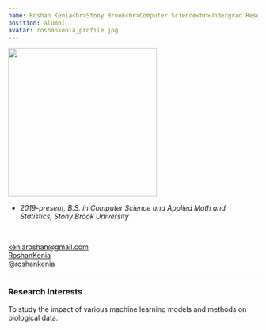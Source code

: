 ```yaml
---
name: Roshan Kenia<br>Stony Brook<br>Computer Science<br>Undergrad Researcher<br>2020-2021<br>Currently: intern at SupplyHouse.com<br>
position: alumni
avatar: roshankenia_profile.jpg
---
```


<img width="300" src="{{site.baseurl}}/images/people/{{page.avatar}}" data-action="zoom">
<br>

- _2019-present, B.S. in Computer Science and Applied Math and Statistics, Stony Brook University_ <br>
<br>

<a href="mailto:keniaroshan@gmail.com"><i class="fa fa-envelope-o"></i> keniaroshan@gmail.com</a><br>
<a href="https://www.linkedin.com/in/roshan-kenia/"><i class="fa fa-linkedin-square"></i> RoshanKenia</a><br>
<a href="https://github.com/roshankenia"><i class="fa fa-github"></i> @roshankenia </a><br>

<hr>

### Research Interests

To study the impact of various machine learning models and methods on biological data.
<br>
<br>
<br>

&nbsp;
&nbsp;
&nbsp;
&nbsp;
&nbsp;
&nbsp;
&nbsp;
&nbsp;
&nbsp;
&nbsp;
&nbsp;
&nbsp;
&nbsp;
&nbsp;
&nbsp;
&nbsp;
&nbsp;
&nbsp;
&nbsp;
&nbsp;
&nbsp;
&nbsp;
&nbsp;
&nbsp;

